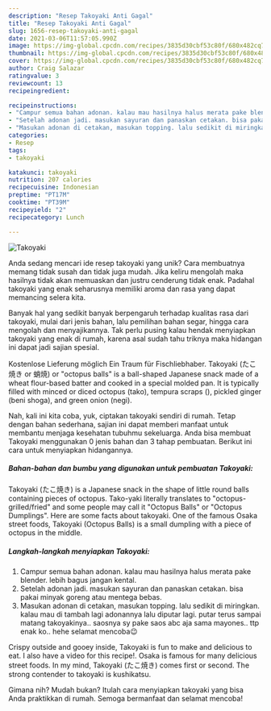 ```yaml
---
description: "Resep Takoyaki Anti Gagal"
title: "Resep Takoyaki Anti Gagal"
slug: 1656-resep-takoyaki-anti-gagal
date: 2021-03-06T11:57:05.990Z
image: https://img-global.cpcdn.com/recipes/3835d30cbf53c80f/680x482cq70/takoyaki-foto-resep-utama.jpg
thumbnail: https://img-global.cpcdn.com/recipes/3835d30cbf53c80f/680x482cq70/takoyaki-foto-resep-utama.jpg
cover: https://img-global.cpcdn.com/recipes/3835d30cbf53c80f/680x482cq70/takoyaki-foto-resep-utama.jpg
author: Craig Salazar
ratingvalue: 3
reviewcount: 13
recipeingredient:

recipeinstructions:
- "Campur semua bahan adonan. kalau mau hasilnya halus merata pake blender. lebih bagus jangan kental."
- "Setelah adonan jadi. masukan sayuran dan panaskan cetakan. bisa pakai minyak goreng atau mentega bebas."
- "Masukan adonan di cetakan, masukan topping. lalu sedikit di miringkan. kalau mau di tambah lagi adonannya lalu diputar lagi. putar terus sampai matang takoyakinya.. saosnya sy pake saos abc aja sama mayones.. ttp enak ko.. hehe selamat mencoba😉"
categories:
- Resep
tags:
- takoyaki

katakunci: takoyaki 
nutrition: 207 calories
recipecuisine: Indonesian
preptime: "PT17M"
cooktime: "PT39M"
recipeyield: "2"
recipecategory: Lunch

---
```



![Takoyaki](https://img-global.cpcdn.com/recipes/3835d30cbf53c80f/680x482cq70/takoyaki-foto-resep-utama.jpg)

Anda sedang mencari ide resep takoyaki yang unik? Cara membuatnya memang tidak susah dan tidak juga mudah. Jika keliru mengolah maka hasilnya tidak akan memuaskan dan justru cenderung tidak enak. Padahal takoyaki yang enak seharusnya memiliki aroma dan rasa yang dapat memancing selera kita.

Banyak hal yang sedikit banyak berpengaruh terhadap kualitas rasa dari takoyaki, mulai dari jenis bahan, lalu pemilihan bahan segar, hingga cara mengolah dan menyajikannya. Tak perlu pusing kalau hendak menyiapkan takoyaki yang enak di rumah, karena asal sudah tahu triknya maka hidangan ini dapat jadi sajian spesial.

Kostenlose Lieferung möglich Ein Traum für Fischliebhaber. Takoyaki (たこ焼き or 蛸焼) or &#34;octopus balls&#34; is a ball-shaped Japanese snack made of a wheat flour-based batter and cooked in a special molded pan. It is typically filled with minced or diced octopus (tako), tempura scraps (), pickled ginger (beni shoga), and green onion (negi).


Nah, kali ini kita coba, yuk, ciptakan takoyaki sendiri di rumah. Tetap dengan bahan sederhana, sajian ini dapat memberi manfaat untuk membantu menjaga kesehatan tubuhmu sekeluarga. Anda bisa membuat Takoyaki menggunakan 0 jenis bahan dan 3 tahap pembuatan. Berikut ini cara untuk menyiapkan hidangannya.

<!--inarticleads1-->

##### Bahan-bahan dan bumbu yang digunakan untuk pembuatan Takoyaki:



Takoyaki (たこ焼き) is a Japanese snack in the shape of little round balls containing pieces of octopus. Tako-yaki literally translates to &#34;octopus-grilled/fried&#34; and some people may call it &#34;Octopus Balls&#34; or &#34;Octopus Dumplings&#34;. Here are some facts about takoyaki. One of the famous Osaka street foods, Takoyaki (Octopus Balls) is a small dumpling with a piece of octopus in the middle. 

<!--inarticleads2-->

##### Langkah-langkah menyiapkan Takoyaki:

1. Campur semua bahan adonan. kalau mau hasilnya halus merata pake blender. lebih bagus jangan kental.
1. Setelah adonan jadi. masukan sayuran dan panaskan cetakan. bisa pakai minyak goreng atau mentega bebas.
1. Masukan adonan di cetakan, masukan topping. lalu sedikit di miringkan. kalau mau di tambah lagi adonannya lalu diputar lagi. putar terus sampai matang takoyakinya.. saosnya sy pake saos abc aja sama mayones.. ttp enak ko.. hehe selamat mencoba😉


Crispy outside and gooey inside, Takoyaki is fun to make and delicious to eat. I also have a video for this recipe!. Osaka is famous for many delicious street foods. In my mind, Takoyaki (たこ焼き) comes first or second. The strong contender to takoyaki is kushikatsu. 

Gimana nih? Mudah bukan? Itulah cara menyiapkan takoyaki yang bisa Anda praktikkan di rumah. Semoga bermanfaat dan selamat mencoba!
